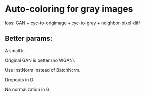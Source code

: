 # Auto-coloring for gray images

loss: GAN + cyc-to-origimage + cyc-to-gray + neighbor-pixel-diff

## Better params:

A small lr.

Original GAN is better (no WGAN).

Use InstNorm instead of BatchNorm.

Dropouts in D.

No normalization in G.

